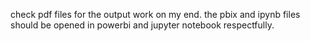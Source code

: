 check pdf files for the output work on my end. 
the pbix and ipynb files should be opened in powerbi and jupyter notebook respectfully.
